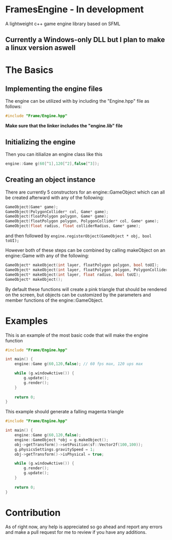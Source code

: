 # FramesEngine - In development
A lightweight c++ game engine library based on SFML

## Currently a Windows-only DLL but I plan to make a linux version aswell

# The Basics

## Implementing the engine files
The engine can be utilized with by including the "Engine.hpp" file as follows:
```c++
#include "Frame/Engine.hpp"
```

**Make sure that the linker includes the "engine.lib" file** 

## Initializing the engine
Then you can itilialize an engine class like this
```c++
engine::Game g(60[^1],120[^2],false[^3]);
```
[^1]: The fps cap of the engine
[^2]: The maximum updates per second that the engine will allow. The standard is fps * 2
[^3]: true/false - allow warnings. Allowing warnings may cause some bugs.

## Creating an object instance

There are currently 5 constructors for an engine::GameObject which can all be created afterward with any of the following:
```c++
GameObject(Game* game);
GameObject(PolygonCollider* col, Game* game);
GameObject(floatPolygon polygon, Game* game);
GameObject(floatPolygon polygon, PolygonCollider* col, Game* game);
GameObject(float radius, float colliderRadius, Game* game);
```
and then followed by `engine.registerObject(GameObject * obj, bool toUI);`

However both of these steps can be combined by calling makeObject on an engine::Game with any of the following:
```c++
GameObject* makeObject(int layer, floatPolygon polygon, bool toUI);
GameObject* makeObject(int layer, floatPolygon polygon, PolygonCollider* col, bool toUI);
GameObject* makeObject(int layer, float radius, bool toUI);
GameObject* makeObject();
```

By default these functions will create a pink triangle that should be rendered on the screen, but objects can be customized by the parameters and member functions of the engine::GameObject.

# Examples
This is an example of the most basic code that will make the engine function
```c++
#include "Frame/Engine.hpp"

int main() {
	engine::Game g(60,120,false); // 60 fps max, 120 ups max

	while (g.windowActive()) {
		g.update();
		g.render();
	}
 
	return 0;
}
```

This example should generate a falling magenta triangle
```c++
#include "Frame/Engine.hpp"

int main() {
	engine::Game g(60,120,false);
	engine::GameObject *obj = g.makeObject();
	obj->getTransform()->setPosition(sf::Vector2f(100,100));
	g.physicsSettings.gravitySpeed = 1;
	obj->getTransform()->isPhysical = true;

	while (g.windowActive()) {
		g.render();
		g.update();
	}
 
	return 0;
}
```

# Contribution
As of right now, any help is appreciated so go ahead and report any errors and make a pull request for me to review if you have any additions.
